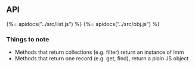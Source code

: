 ## API
{%= apidocs("../src/list.js") %}
{%= apidocs("../src/obj.js") %}

### Things to note

- Methods that return collections (e.g. filter) return an instance of Imm
- Methods that return one record (e.g. get, find), return a plain JS object
